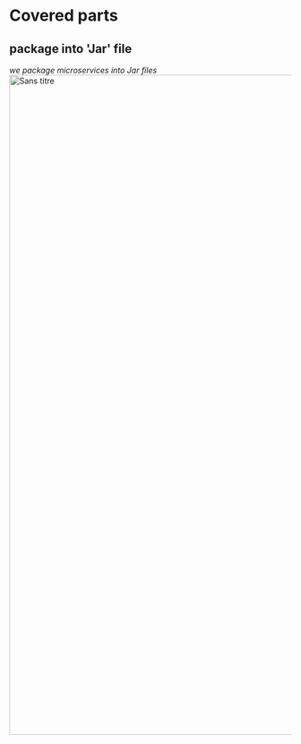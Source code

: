 # Covered parts
## package into 'Jar' file
<i>we package microservices into Jar files </i>
<img width="1178" alt="Sans titre" src="https://user-images.githubusercontent.com/84160502/208528860-00b8e270-6b4d-47a7-a527-fdbe7fe4f2fe.png">
